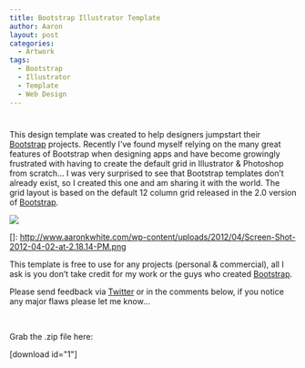 ```yaml
---
title: Bootstrap Illustrator Template
author: Aaron
layout: post
categories:
  - Artwork
tags:
  - Bootstrap
  - Illustrator
  - Template
  - Web Design
---
```

# 

  


  


This design template was created to help designers jumpstart their [Bootstrap][1] projects. Recently I’ve found myself relying on the many great features of Bootstrap when designing apps and have become growingly frustrated with having to create the default grid in Illustrator & Photoshop from scratch… I was very surprised to see that Bootstrap templates don’t already exist, so I created this one and am sharing it with the world. The grid layout is based on the default 12 column grid released in the 2.0 version of [Bootstrap][1].

 [1]: http://twitter.github.com/bootstrap

[![][3]][3]

 []: http://www.aaronkwhite.com/wp-content/uploads/2012/04/Screen-Shot-2012-04-02-at-2.18.14-PM.png

This template is free to use for any projects (personal & commercial), all I ask is you don’t take credit for my work or the guys who created [Bootstrap][1].

Please send feedback via [Twitter][3] or in the comments below, if you notice any major flaws please let me know…

 [3]: http://www.twitter.com/aaronkwhite

 

Grab the .zip file here:

[download id="1"]

 